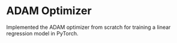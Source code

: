 # ADAM Optimizer

Implemented the ADAM optimizer from scratch for training a linear regression model in PyTorch.

